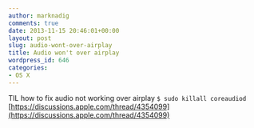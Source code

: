 ```yaml
---
author: marknadig
comments: true
date: 2013-11-15 20:46:01+00:00
layout: post
slug: audio-wont-over-airplay
title: Audio won't over airplay
wordpress_id: 646
categories:
- OS X
---
```


TIL how to fix audio not working over airplay
`
$ sudo killall coreaudiod
`
[https://discussions.apple.com/thread/4354099](https://discussions.apple.com/thread/4354099)
